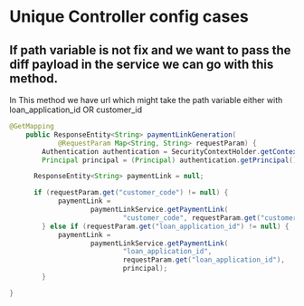 # Unique Controller config cases      

## If path variable is not fix and we want to pass the diff payload in the service we can go with this method.    
In This method we have url which might take the path variable either with loan_application_id OR customer_id

``` JAVA
@GetMapping
    public ResponseEntity<String> paymentLinkGeneration(
            @RequestParam Map<String, String> requestParam) {
        Authentication authentication = SecurityContextHolder.getContext().getAuthentication();
        Principal principal = (Principal) authentication.getPrincipal();

      ResponseEntity<String> paymentLink = null;

      if (requestParam.get("customer_code") != null) {
            paymentLink =
                    paymentLinkService.getPaymentLink(
                            "customer_code", requestParam.get("customer_code"), principal);
        } else if (requestParam.get("loan_application_id") != null) {
            paymentLink =
                    paymentLinkService.getPaymentLink(
                            "loan_application_id",
                            requestParam.get("loan_application_id"),
                            principal);
        }

}
```
